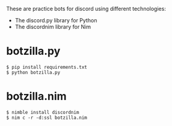 These are practice bots for discord using different technologies:

* The discord.py library for Python
* The discordnim library for Nim

# botzilla.py
```console
$ pip install requirements.txt
$ python botzilla.py
```

# botzilla.nim

```console
$ nimble install discordnim
$ nim c -r -d:ssl botzilla.nim
```
